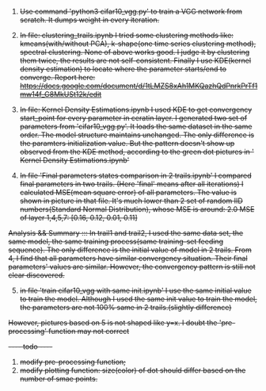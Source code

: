 <del>

1. Use command 'python3 cifar10_vgg.py' to train a VGG network from scratch.
It dumps weight in every iteration.

1. In file: clustering_trails.ipynb
I tried some clustering methods like: kmeans(with/without PCA), k-shape(one time series clustering method), spectral clustering.
None of above works good. I judge it by clustering them twice, the results are not self-consistent.
Finally I use KDE(kernel density estimation) to locate where the parameter starts/end to converge.
Report here: https://docs.google.com/document/d/1tLMZS8xAh1MKQazhQdPnrkPrTf1mw14f_G8MkUSt12k/edit 

3. In file: Kernel Density Estimations.ipynb
I used KDE to get convergency start_point for every parameter in ceratin layer. I generated two set of parameters from 'cifar10_vgg.py'. 
It loads the same dataset in the same order. 
The model structure maintains unchanged. 
The only difference is the paramters initialization value. 
But the pattern doesn't show up observed from the KDE method, according to the green dot pictures in ' Kernel Density Estimations.ipynb'

4. In file 'Final parameters states comparison in 2 trails.ipynb' I compared final parameters in two trails. 
(Here 'final' means after all iterations)
I calculated MSE(mean square error) of all parameters. The value is shown in picture in that file. 
It's much lower than 2 set of random IID numbers(Standard Normal Distribution), whose MSE is around: 2.0
MSE of layer 1,4,5,7: [0.16, 0.12, 0.01, 0.11]

Analysis && Summary ::: 
In trail1 and trail2, I used the same data set, the same model, the same training process(same training-set feeding sequence). 
The only difference is the initial value of model in 2 trails. 
From 4, I find that all parameters have similar convergency situation. Their final parameters' values are similar. 
However, the convergency pattern is still not clear discovered. 

5. in file 'train cifar10_vgg with same init.ipynb'
I use the same initial value to train the model.
Although I used the same init value to train the model, the parameters are not 100% same in 2 trails.(slightly difference)

However, pictures based on 5 is not shaped like y=x. 
I doubt the 'pre-processing' function may not correct 

---- todo ----
1. modify pre-processing function;
2. modify plotting function: size(color) of dot should differ based on the number of smae points.

</del>